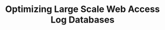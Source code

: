 ---
title: Optimizing Large Scale Web Access Log Databases
start-date: 2011-03-01
end-date: 2011-12-31
progress: Finish
host: 한국전자통신연구원(ETRI)
division: 국가과제
---